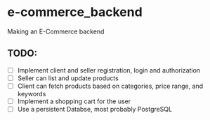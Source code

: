 # e-commerce_backend
Making an E-Commerce backend 

## TODO:
- [ ] Implement client and seller registration, login and authorization
- [ ] Seller can list and update products
- [ ] Client can fetch products based on categories, price range, and keywords
- [ ] Implement a shopping cart for the user
- [ ] Use a persistent Databse, most probably PostgreSQL
